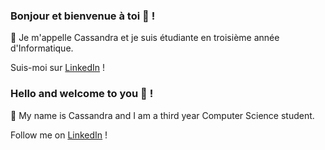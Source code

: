 ### Bonjour et bienvenue à toi 👋 !

<!--
**CassandraCH/CassandraCh** is a ✨ _special_ ✨ repository because its `README.md` (this file) appears on your GitHub profile.


- 🔭 I’m currently working on ...
- 🌱 I’m currently learning ...
- 👯 I’m looking to collaborate on ...
- 🤔 I’m looking for help with ...
- 💬 Ask me about ...
- 📫 How to reach me: ...
- 😄 Pronouns: ...
- ⚡ Fun fact: ...
-->
💬 Je m'appelle Cassandra et je suis étudiante en troisième année d'Informatique.

Suis-moi sur [LinkedIn](https://www.linkedin.com/in/cassandrachaumulon/) !


### Hello and welcome to you 👋 !

💬 My name is Cassandra and I am a third year Computer Science student.

Follow me on [LinkedIn](https://www.linkedin.com/in/cassandrachaumulon/) !
